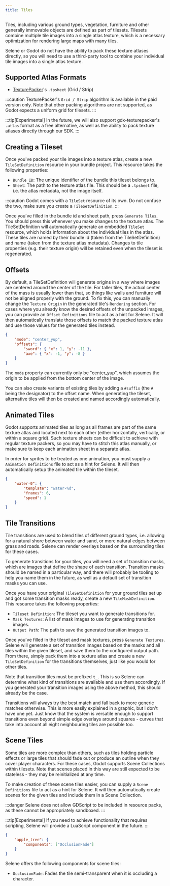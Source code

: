 ```yaml
---
title: Tiles
---
```


Tiles, including various ground types, vegetation, furniture and other generally immovable objects are defined as part of tilesets. Tilesets combine multiple tile images into a single atlas texture, which is a necessary optimization for rendering large maps with many tiles.

Selene or Godot do not have the ability to pack these texture atlases directly, so you will need to use a third-party tool to combine your individual tile images into a single atlas texture.

## Supported Atlas Formats

-   [TexturePacker](https://www.codeandweb.com/texturepacker)'s `.tpsheet` (Grid / Strip)

:::caution
TexturePacker's `Grid / Strip` algorithm is available in the paid version only. Note that other packing algorithms are not supported, as Godot expects a uniform grid for tilesets.
:::

:::tip[Experimental]
In the future, we will also support gdx-texturepacker's `.atlas` format as a free alternative, as well as the ability to pack texture atlases directly through our SDK.
:::

## Creating a Tileset

Once you've packed your tile images into a texture atlas, create a new `TileSetDefinition` resource in your bundle project. This resource takes the following properties:

-   `Bundle ID`: The unique identifier of the bundle this tileset belongs to.
-   `Sheet`: The path to the texture atlas file. This should be a `.tpsheet` file, i.e. the atlas metadata, not the image itself.

:::caution
Godot comes with a `TileSet` resource of its own. Do not confuse the two, make sure you create a `TileSetDefinition`.
:::

Once you've filled in the bundle id and sheet path, press `Generate Tiles`. You should press this whenever you make changes to the texture atlas. The TileSetDefinition will automatically generate an embedded `TileSet` resource, which holds information about the individual tiles in the atlas. These tiles are named by their bundle id (taken from the TileSetDefinition) and name (taken from the texture atlas metadata).
Changes to tile properties (e.g. their texture origin) will be retained even when the tileset is regenerated.

## Offsets

By default, a TileSetDefinition will generate origins in a way where images are centered around the center of the tile. For taller tiles, the actual center of the mass is usually lower than that, so things like walls and furniture will not be aligned properly with the ground. To fix this, you can manually change the `Texture Origin` in the generated tile's `Rendering` section. For cases where you already know the desired offsets of the unpacked images, you can provide an `Offset Definitions` file to act as a hint for Selene. It will then automatically translate those offsets to match the packed texture atlas and use those values for the generated tiles instead.

```json
{
    "mode": "center_yup",
    "offsets": {
        "sword": { "x": 1, "y": -11 },
        "axe": { "x": -1, "y": -8 }
    }
}
```

The `mode` property can currently only be "center_yup", which assumes the origin to be applied from the bottom center of the image.

You can also create variants of existing tiles by adding a `#suffix` (the `#` being the designator) to the offset name. When generating the tileset, alternative tiles will then be created and named accordingly automatically.

## Animated Tiles

Godot supports animated tiles as long as all frames are part of the same texture atlas and located next to each other (either horizontally, vertically, or within a square grid). Such texture sheets can be difficult to achieve with regular texture packers, so you may have to stitch this atlas manually, or make sure to keep each animation sheet in a separate atlas.

In order for sprites to be treated as one animation, you must supply a `Animation Definitions` file to act as a hint for Selene. It will then automatically setup the animated tile within the tileset.

```json
{
    "water-0": {
        "template": "water-%d",
        "frames": 6,
        "speed": 1
    }
}
```

## Tile Transitions

Tile transitions are used to blend tiles of different ground types, i.e. allowing for a natural shore between water and sand, or more natural edges between grass and roads. Selene can render overlays based on the surrounding tiles for these cases.

To generate transitions for your tiles, you will need a set of transition masks, which are images that define the shape of each transition. Transition masks should be named in a particular way, and there will probably be tooling to help you name them in the future, as well as a default set of transition masks you can use.

Once you have your original `TileSetDefinition` for your ground tiles set up and got some transition masks ready, create a new `TileMaskDefinition`. This resource takes the following properties:

- `Tileset Definition`: The tileset you want to generate transitions for.
- `Mask Textures`: A list of mask images to use for generating transition images.
- `Output Path`: The path to save the generated transition images to.

Once you've filled in the tileset and mask textures, press `Generate Textures`. Selene will generate a set of transition images based on the masks and all tiles within the given tileset, and save them to the configured output path. From there, simply pack them into a texture atlas and create a new `TileSetDefinition` for the transitions themselves, just like you would for other tiles.

Note that transition tiles must be prefixed `t_`. This is so Selene can determine what kind of transitions are available and use them accordingly. If you generated your transition images using the above method, this should already be the case.

Transitions will always try the best match and fall back to more generic matches otherwise. This is more easily explained in a graphic, but I don't have one yet. Just know that the system is versatile enough to support transitions even beyond simple edge overlays around squares - curves that take into account all eight neighbouring tiles are possible too.

## Scene Tiles

Some tiles are more complex than others, such as tiles holding particle effects or large tiles that should fade out or produce an outline when they cover player characters. For these cases, Godot supports Scene Collections within tilesets. Note that scenes placed in this way are still expected to be stateless - they may be reinitialized at any time.

To make creation of these scene tiles easier, you can supply a `Scene Definitions` file to act as a hint for Selene. It will then automatically create scenes for the given tiles and include them in a Scene Collection.

:::danger
Selene does not allow GDScript to be included in resource packs, as these cannot be appropriately sandboxed.
:::

:::tip[Experimental]
If you need to achieve functionality that requires scripting, Selene will provide a LuaScript component in the future.
:::

```json
{
    "apple_tree": {
        "components": ["OcclusionFade"]
    }
}
```

Selene offers the following components for scene tiles:

- `OcclusionFade`: Fades the tile semi-transparent when it is occluding a character.